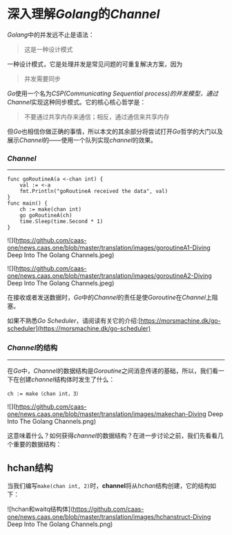 深入理解*Golang*的*Channel*
===================

*Golang*中的并发远不止是语法：

> 这是一种设计模式

一种设计模式，它是处理并发是常见问题的可重复解决方案，因为

> 并发需要同步

*Go*使用一个名为*CSP(Communicating Sequential process)*的并发模型，通过*Channel*实现这种同步模式。它的核心核心哲学是：

> 不要通过共享内存来通信；相反，通过通信来共享内存

但*Go*也相信你做正确的事情，所以本文的其余部分将尝试打开*Go*哲学的大门以及展示*Channel*的——使用一个队列实现*channel*的效果。


### *Channel*
----------

```golang
func goRoutineA(a <-chan int) {
    val := <-a
    fmt.Println("goRoutineA received the data", val)
}
func main() {
    ch := make(chan int)
    go goRoutineA(ch)
    time.Sleep(time.Second * 1)
}
```

![](https://github.com/caas-one/news.caas.one/blob/master/translation/images/goroutineA1-Diving Deep Into The Golang Channels.jpeg)

![](https://github.com/caas-one/news.caas.one/blob/master/translation/images/goroutineA2-Diving Deep Into The Golang Channels.jpeg)

在接收或者发送数据时，*Go*中的*Channel*的责任是使*Goroutine*在*Channel*上阻塞。

如果不熟悉*Go Scheduler*，请阅读有关它的介绍:[https://morsmachine.dk/go-scheduler](https://morsmachine.dk/go-scheduler)

### *Channel*的结构
---------

在*Go*中，*Channel*的数据结构是*Goroutine*之间消息传递的基础，所以，我们看一下在创建*channel*结构体时发生了什么：

```golang
ch := make（chan int，3）
```

![](https://github.com/caas-one/news.caas.one/blob/master/translation/images/makechan-Diving Deep Into The Golang Channels.png)

这意味着什么？如何获得*channel*的数据结构？在进一步讨论之前，我们先看看几个重要的数据结构：

**hchan**结构
---------

当我们编写`make(chan int, 2)`时，**channel**将从*hchan*结构创建，它的结构如下：

![hchan和waitq结构体](https://github.com/caas-one/news.caas.one/blob/master/translation/images/hchanstruct-Diving Deep Into The Golang Channels.png)
